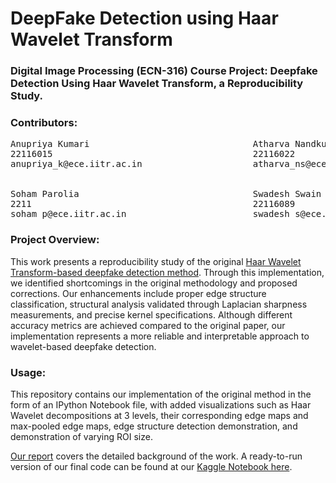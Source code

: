 # DeepFake Detection using Haar Wavelet Transform

### Digital Image Processing (ECN-316) Course Project: Deepfake Detection Using Haar Wavelet Transform, a Reproducibility Study.


### Contributors:
<pre>
Anupriya Kumari                               Atharva Nandkumar Sonare
22116015                                      22116022
anupriya_k@ece.iitr.ac.in                     atharva_ns@ece.iitr.ac.in


Soham Parolia                                 Swadesh Swain
2211                                          22116089
soham_p@ece.iitr.ac.in                        swadesh_s@ece.iitr.ac.in
</pre>

### Project Overview:

This work presents a reproducibility study of the original [Haar Wavelet Transform-based deepfake detection method](https://ieeexplore.ieee.org/document/9142077/). Through this implementation, we identified shortcomings in the original methodology and proposed corrections. Our enhancements include proper edge structure classification, structural analysis validated through Laplacian sharpness measurements, and precise kernel specifications. Although different accuracy metrics are achieved compared to the original paper, our implementation represents a more reliable and interpretable approach to wavelet-based deepfake detection.

### Usage:

This repository contains our implementation of the original method in the form of an IPython Notebook file, with added visualizations such as Haar Wavelet decompositions at 3 levels, their corresponding edge maps and max-pooled edge maps, edge structure detection demonstration, and demonstration of varying ROI size.


[Our report](https://drive.google.com/) covers the detailed background of the work. A ready-to-run version of our final code can be found at our [Kaggle Notebook here](https://www.kaggle.com/code/anupriyakkumari/haar-wavelet-deepfake).
